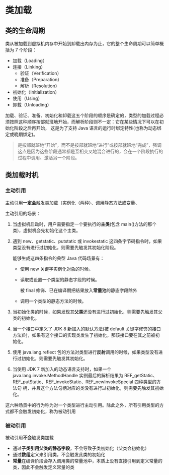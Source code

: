 # 类加载

## 类的生命周期

类从被加载到虚拟机内存中开始到卸载出内存为止，它的整个生命周期可以简单概括为 7 个阶段：

- 加载（Loading）
- 连接（Linking）
  - 验证（Verification）
  - 准备（Preparation）
  - 解析（Resolution）
- 初始化（Initialization）
- 使用（Using）
- 卸载（Unloading）

加载、验证、准备、初始化和卸载这五个阶段的顺序是确定的，类型的加载过程必须按照这种顺序按部就班地开始，而解析阶段则不一定：它在某些情况下可以在初始化阶段之后再开始， 这是为了支持 Java 语言的运行时绑定特性(也称为动态绑定或晚期绑定)。

> 是按部就班地“开始”，而不是按部就班地“进行”或按部就班地“完成”，强调这点是因为这些阶段通常都是互相交叉地混合进行的，会在一个阶段执行的过程中调用、激活另一个阶段。

## 类加载时机

### 主动引用

主动引用**一定会**触发类加载（实例化（两种）、调用静态方法或变量、

主动引用的场景：

1. 当虚拟机启动时，用户需要指定一个要执行的**主类**(包含 main()方法的那个类)，虚拟机会先初始化这个主类。

2. 遇到 new、getstatic、putstatic 或 invokestatic 这四条字节码指令时，如果类型没有进行过初始化，则需要先触发其初始化阶段。

   能够生成这四条指令的典型 Java 代码场景有：

   - 使用 new 关键字实例化对象的时候。

   - 读取或设置一个类型的静态字段的时候。

     被 final 修饰、已在编译期把结果放入**常量池**的静态字段除外

   - 调用一个类型的静态方法的时候。

2. 当初始化类的时候，如果发现其**父类**还没有进行过初始化，则需要先触发其父类的初始化。

3. 当一个接口中定义了 JDK 8 新加入的默认方法(被 default 关键字修饰的接口方法)时，如果有这个接口的实现类发生了初始化，那该接口要在其之前被初始化。

5. 使用 java.lang.reflect 包的方法对类型进行**反射**调用的时候，如果类型没有进行过初始化，则需要先触发其初始化。

6. 当使用 JDK 7 新加入的动态语言支持时，如果一个 java.lang.invoke.MethodHandle 实例最后的解析结果为 REF_getStatic、REF_putStatic、REF_invokeStatic、REF_newInvokeSpecial 四种类型的方法句 柄，并且这个方法句柄对应的类没有进行过初始化，则需要先触发其初始化。

这六种场景中的行为称为对一个类型进行主动引用。除此之外，所有引用类型的方式都不会触发初始化，称为被动引用

### 被动引用

被动引用**不会**触发类加载

- 通过**子类引用父类的静态字段**，不会导致子类初始化（父类会初始化）
- 通过**数组**定义来引用类，不会触发此类的初始化
- **常量**在编译阶段会存入调用类的常量池中，本质上没有直接引用到定义常量的类，因此不会触发定义常量的类
